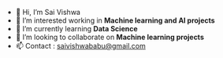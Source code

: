 - 👋 Hi, I’m Sai Vishwa
- 👀 I’m interested working in **Machine learning and AI projects**
- 🌱 I’m currently learning **Data Science**
- 💞️ I’m looking to collaborate on **Machine learning projects**
- 📫 Contact : saivishwababu@gmail.com 

<!---
SaiVishwa021/SaiVishwa021 is a ✨ special ✨ repository because its `README.md` (this file) appears on your GitHub profile.
You can click the Preview link to take a look at your changes.
--->
